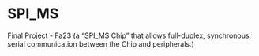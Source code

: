 # SPI_MS
Final Project - Fa23 (a “SPI_MS Chip” that allows full-duplex, synchronous, serial communication between the Chip and peripherals.)
